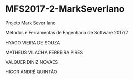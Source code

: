# MFS2017-2-MarkSeverIano

Projeto Mark Sever Iano

Métodos e Ferramentas de Engenharia de Software 2017/2


HYAGO VIEIRA DE SOUZA

MATHEUS VILACHÃ FERREIRA PIRES

VALQUER DINIZ NOVAES

HIGOR ANDRÉ QUINTÃO
